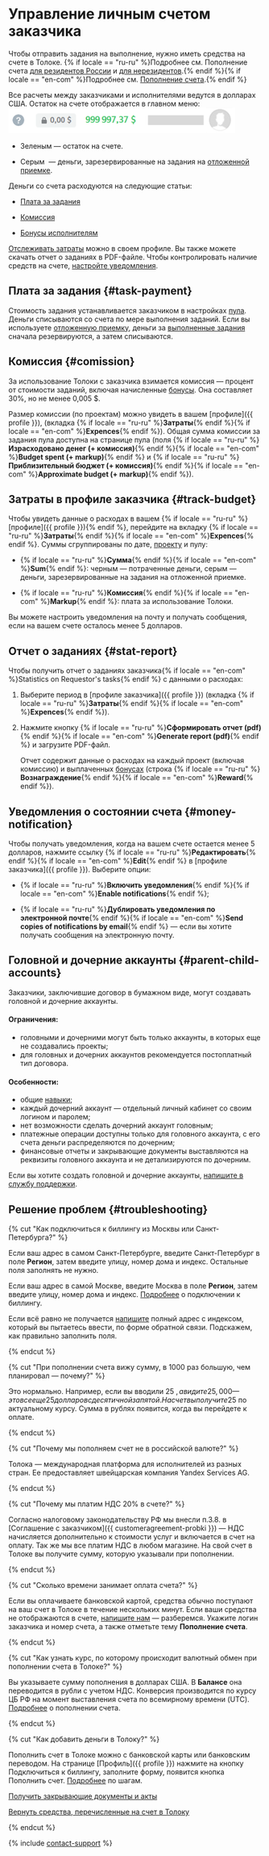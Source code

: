 # Управление личным счетом заказчика

Чтобы отправить задания на выполнение, нужно иметь средства на счете в Толоке. {% if locale == "ru-ru" %}Подробнее см. Пополнение счета [для резидентов России](refill-russia.md) и [для нерезидентов](refill.md).{% endif %}{% if locale == "en-com" %}Подробнее см. [Пополнение счета](refill.md).{% endif %}

Все расчеты между заказчиками и исполнителями ведутся в долларах США. Остаток на счете отображается в главном меню:
![](../_images/other/balance-ru.png)
- Зеленым — остаток на счете.

- Серым  — деньги, зарезервированные на задания на [отложенной приемке](../../glossary.md#left-off-acceptance-ru).


Деньги со счета расходуются на следующие статьи:

- [Плата за задания](#task-payment)

- [Комиссия](#comission)

- [Бонусы исполнителям](bonus.md)


[Отслеживать затраты](#track-budget) можно в своем профиле. Вы также можете скачать отчет о заданиях в PDF-файле. Чтобы контролировать наличие средств на счете, [настройте уведомления](#money-notification).


## Плата за задания {#task-payment}

Стоимость задания устанавливается заказчиком в настройках [пула](../../glossary.md#pool-ru). Деньги списываются со счета по мере выполнения заданий. Если вы используете [отложенную приемку](accept.md), деньги за [выполненные задания](../../glossary.md#submitted-answers-ru) сначала резервируются, а затем списываются.


## Комиссия {#comission}

За использование Толоки с заказчика взимается комиссия — процент от стоимости заданий, включая начисленные [бонусы](bonus.md). Она составляет 30%, но не менее 0,005 $.

Размер комиссии (по проектам) можно увидеть в вашем [профиле]({{ profile }}), (вкладка {% if locale == "ru-ru" %}**Затраты**{% endif %}{% if locale == "en-com" %}**Expences**{% endif %}). Общая сумма комиссии за задания пула доступна на странице пула (поля {% if locale == "ru-ru" %}**Израсходовано денег (+ комиссия)**{% endif %}{% if locale == "en-com" %}**Budget spent (+ markup)**{% endif %} и {% if locale == "ru-ru" %}**Приблизительный бюджет (+ комиссия)**{% endif %}{% if locale == "en-com" %}**Approximate budget (+ markup)**{% endif %}).


## Затраты в профиле заказчика {#track-budget}

Чтобы увидеть данные о расходах в вашем {% if locale == "ru-ru" %}[профиле]({{ profile }}){% endif %}, перейдите на вкладку {% if locale == "ru-ru" %}**Затраты**{% endif %}{% if locale == "en-com" %}**Expences**{% endif %}. Суммы сгруппированы по дате, [проекту](../../glossary.md#project-ru) и пулу:

- {% if locale == "ru-ru" %}**Сумма**{% endif %}{% if locale == "en-com" %}**Sum**{% endif %}: черным — потраченные деньги, серым — деньги, зарезервированные на задания на отложенной приемке.

- {% if locale == "ru-ru" %}**Комиссия**{% endif %}{% if locale == "en-com" %}**Markup**{% endif %}: плата за использование Толоки.


Вы можете настроить уведомления на почту и получать сообщения, если на вашем счете осталось менее 5 долларов.


## Отчет о заданиях {#stat-report}

Чтобы получить отчет о заданиях заказчика{% if locale == "en-com" %}Statistics on Requestor's tasks{% endif %} с данными о расходах:

1. Выберите период в [профиле заказчика]({{ profile }}) (вкладка {% if locale == "ru-ru" %}**Затраты**{% endif %}{% if locale == "en-com" %}**Expences**{% endif %}).

1. Нажмите кнопку {% if locale == "ru-ru" %}**Сформировать отчет (pdf)**{% endif %}{% if locale == "en-com" %}**Generate report (pdf)**{% endif %} и загрузите PDF-файл.

    Отчет содержит данные о расходах на каждый проект (включая комиссию) и выплаченных [бонусах](../../glossary.md#bonus-ru) (строка {% if locale == "ru-ru" %}**Вознаграждение**{% endif %}{% if locale == "en-com" %}**Reward**{% endif %}).



## Уведомления о состоянии счета {#money-notification}

Чтобы получать уведомления, когда на вашем счете остается менее 5 долларов, нажмите ссылку {% if locale == "ru-ru" %}**Редактировать**{% endif %}{% if locale == "en-com" %}**Edit**{% endif %} в [профиле заказчика]({{ profile }}). Выберите опции:

- {% if locale == "ru-ru" %}**Включить уведомления**{% endif %}{% if locale == "en-com" %}**Enable notifications**{% endif %};

- {% if locale == "ru-ru" %}**Дублировать уведомления по электронной почте**{% endif %}{% if locale == "en-com" %}**Send copies of notifications by email**{% endif %} — если вы хотите получать сообщения на электронную почту.



## Головной и дочерние аккаунты {#parent-child-accounts}

Заказчики, заключившие договор в бумажном виде, могут создавать головной и дочерние аккаунты.

#### Ограничения:

- головными и дочерними могут быть только аккаунты, в которых еще не создавались проекты;
- для головных и дочерних аккаунтов рекомендуется постоплатный тип договора.

#### Особенности:

- общие [навыки](../../glossary.md#skill-ru);
- каждый дочерний аккаунт — отдельный личный кабинет со своим логином и паролем;
- нет возможности сделать дочерний аккаунт головным;
- платежные операции доступны только для головного аккаунта, с его счета деньги распределяются по дочерним;
- финансовые отчеты и закрывающие документы выставляются на реквизиты головного аккаунта и не детализируются по дочерним.

Если вы хотите создать головной и дочерние аккаунты, [напишите в службу поддержки](../troubleshooting/support.md#new).


## Решение проблем {#troubleshooting}

{% cut "Как подключиться к биллингу из Москвы или Санкт-Петербурга?" %}

Если ваш адрес в самом Санкт-Петербурге, введите Санкт-Петербург в поле **Регион**, затем введите улицу, номер дома и индекс. Остальные поля заполнять не нужно.

Если ваш адрес в самой Москве, введите Москва в поле **Регион**, затем введите улицу, номер дома и индекс. [Подробнее](refill-russia.md#step-by-step) о подключении к биллингу.

Если всё равно не получается [напишите](../troubleshooting/troubleshooting.md) полный адрес с индексом, который вы пытаетесь ввести, по форме обратной связи. Подскажем, как правильно заполнить поля.

{% endcut %}

{% cut "При пополнении счета вижу сумму, в 1000 раз большую, чем планировал — почему?" %}

Это нормально. Например, если вы вводили 25 $, а видите 25,000 — это все еще 25 долларов с десятичной запятой. На счет вы получите 25 $ по актуальному курсу. Сумма в рублях появится, когда вы перейдете к оплате.

{% endcut %}


{% cut "Почему мы пополняем счет не в российской валюте?" %}

Толока — международная платформа для исполнителей из разных стран. Ее предоставляет швейцарская компания Yandex Services AG.

{% endcut %}

{% cut "Почему мы платим НДС 20% в счете?" %}

Согласно налоговому законодательству РФ мы внесли п.3.8. в [Соглашение с заказчиком]({{ customeragreement-probki }}) — НДС начисляется дополнительно к стоимости услуг и включается в счет на оплату. Так же мы все платим НДС в любом магазине. На свой счет в Толоке вы получите сумму, которую указывали при пополнении.

{% endcut %}

{% cut "Сколько времени занимает оплата счета?" %}

Если вы оплачиваете банковской картой, средства обычно поступают на ваш счет в Толоке в течение нескольких минут. Если ваши средства не отображаются в счете, [напишите нам](../troubleshooting/support.md#help) — разберемся. Укажите логин заказчика и номер счета, а также отметьте тему **Пополнение счета**.

{% endcut %}

{% cut "Как узнать курс, по которому происходит валютный обмен при пополнении счета в Толоке?" %}

Вы указываете сумму пополнения в долларах США. В **Балансе** она переводится в рубли с учетом НДС. Конверсия производится по курсу ЦБ РФ на момент выставления счета по всемирному времени (UTC). [Подробнее](refill-russia.md) о пополнении счета.

{% endcut %}

{% cut "Как добавить деньги в Толоку?" %}

Пополнить счет в Толоке можно с банковской карты или банковским переводом. На странице [Профиль]({{ profile }}) нажмите на кнопку Подключиться к биллингу, заполните форму, появится кнопка Пополнить счет. [Подробнее](refill-russia.md#step-by-step) по шагам.

[Получить закрывающие документы и акты](../troubleshooting/support.md#feedback_g3b_vj3_qjb)

[Вернуть средства, перечисленные на счет в Толоку](../troubleshooting/support.md#feedback_khw_wc3_qjb)

{% endcut %}

{% include [contact-support](../_includes/contact-support-help.md) %}